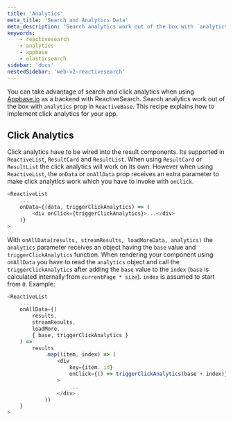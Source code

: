 ```yaml
---
title: 'Analytics'
meta_title: 'Search and Analytics Data'
meta_description: 'Search analytics work out of the box with `analytics` prop in `ReactiveBase`.'
keywords:
    - reactivesearch
    - analytics
    - appbase
    - elasticsearch
sidebar: 'docs'
nestedSidebar: 'web-v2-reactivesearch'
---
```


You can take advantage of search and click analytics when using [Appbase.io](https://appbase.io) as a backend with ReactiveSearch. Search analytics work out of the box with `analytics` prop in `ReactiveBase`. This recipe explains how to implement click analytics for your app.

## Click Analytics

Click analytics have to be wired into the result components. Its supported in `ReactiveList`, `ResultCard` and `ResultList`. When using `ResultCard` or `ResultList` the click analytics will work on its own. However when using `ReactiveList`, the `onData` or `onAllData` prop receives an extra parameter to make click analytics work which you have to invoke with `onClick`.

```js
<ReactiveList
    ...
    onData={(data, triggerClickAnalytics) => (
        <div onClick={triggerClickAnalytics}>...</div>
    )}
>
```

With `onAllData(results, streamResults, loadMoreData, analytics)` the `analytics` parameter receives an object having the `base` value and `triggerClickAnalytics` function. When rendering your component using `onAllData` you have to read the `analytics` object and call the `triggerClickAnalytics` after adding the `base` value to the `index` (`base` is calculated internally from `currentPage * size`). `index` is assumed to start from `0`. Example:

```js
<ReactiveList
    ...
    onAllData={(
        results,
        streamResults,
        loadMore,
        { base, triggerClickAnalytics }
    ) =>
        results
            .map((item, index) => (
                <div
                    key={item._id}
                    onClick={() => triggerClickAnalytics(base + index)}
                >
                    ...
                </div>
            ))
    }
>
```
